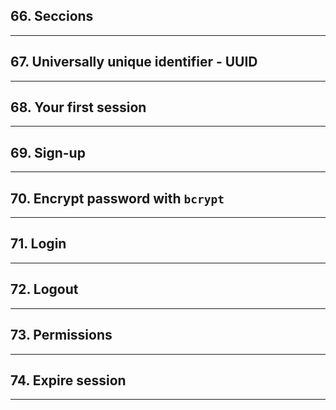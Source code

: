 ## 66. Seccions

***

## 67. Universally unique identifier - UUID

***

## 68. Your first session

***


## 69. Sign-up

***

## 70. Encrypt password with `bcrypt`

***

## 71. Login

***

## 72. Logout

***

## 73. Permissions

***

## 74. Expire session

***

